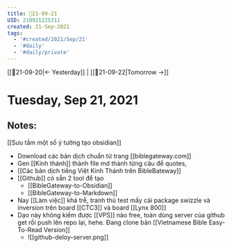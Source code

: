 ```yaml
---
title: 📝21-09-21
UID: 210921225311
created: 21-Sep-2021
tags:
  - '#created/2021/Sep/21'
  - '#daily'
  - '#daily/private'
---
```

[[📝21-09-20|<- Yesterday]] | [[📝21-09-22|Tomorrow ->]]
# Tuesday, Sep 21, 2021

## Notes:

[[Sưu tầm một số ý tưởng tạo obsidian]]
- Download các bản dịch chuẩn từ trang [[biblegateway.com]]
- Gen [[Kinh thánh]] thành file md thành từng câu để quotes,
- [[Các bản dịch tiếng Việt Kinh Thánh trên BibleBateway]]
- [[Github]] có sẵn 2 tool để tạo
	- [[BibleGateway-to-Obsidian]]
	- [[BibleGateway-to-Markdown]]
- Nay [[Làm việc]] khá trễ, tranh thủ test mấy cái package swizzle và inversion trên board [[CTC3]] và board [[Lynx 800]]
- Dạo này không kiếm được [[VPS]] nào free, toàn dùng server của github get rồi push lên repo lại, hehe. Đang clone bản [[Vietnamese Bible Easy-To-Read Version]]
	- ![[github-deloy-server.png]]

